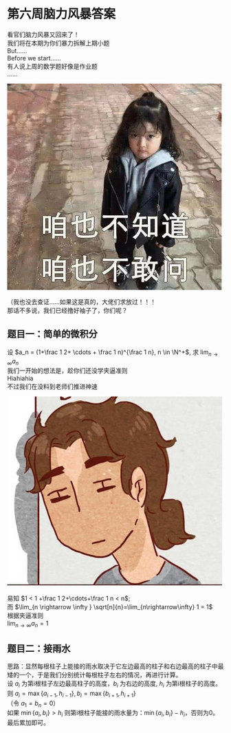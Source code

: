 # 第六周脑力风暴答案

看官们脑力风暴又回来了！  
我们将在本期为你们暴力拆解上期小题  
But……  
Before we start……  
有人说上周的数学题好像是作业题  
……

![](Images/S1.jpg)

（我也没去查证……如果这是真的，大佬们求放过！！！  
那话不多说，我们已经撸好袖子了，你们呢？

## 题目一：简单的微积分

设 $a_n = (1+\frac 1 2+ \cdots + \frac 1 n)^{\frac 1 n}, n \in \N^+$, 求 $\lim_{n\rightarrow\infty} a_n$  
我们一开始的想法是，趁你们还没学夹逼准则  
Hiahiahia  
不过我们在没料到老师们推进神速

![](Images/S2.jpg)

易知 $1 < 1 +\frac 1 2+\cdots+\frac 1 n < n$;  
而 $\lim_{n \rightarrow \infty } \sqrt[n]{n}=\lim_{n\rightarrow\infty} 1 = 1$  
根据夹逼准则  
$\lim_{n\rightarrow\infty}a_n = 1$

## 题目二：接雨水

思路：显然每根柱子上能接的雨水取决于它左边最高的柱子和右边最高的柱子中最矮的一个，于是我们分别统计每根柱子左右的情况，再进行计算。  
设 $a_i$ 为第i根柱子左边最高柱子的高度，$b_i$ 为右边的高度, $h_i$ 为第i根柱子的高度。  
则 $a_i=\max\{a_{i-1},h_{i-1}\},b_i=\max\{b_{i+1},h_{i+1}\}$  
（令 $a_1 = b_n = 0$）  
如果 $\min\{a_i,b_i\}>h_i$ 则第i根柱子能接的雨水量为：$\min\{a_i,b_i\}-h_i$，否则为0。  
最后累加即可。
